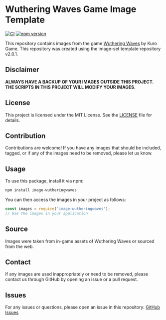 # Wuthering Waves Game Image Template

[![CI](https://github.com/infinia-yzl/image-wutheringwaves/actions/workflows/ci.yml/badge.svg)](https://github.com/infinia-yzl/image-wutheringwaves/actions/workflows/ci.yml)
[![npm version](https://img.shields.io/npm/v/image-wutheringwaves.svg)](https://www.npmjs.com/package/image-wutheringwaves)

This repository contains images from the game [Wuthering Waves](https://wutheringwaves.kurogames.com/) by Kuro Game. This repository was created using the image-set template repository v2.0.1.

## Disclaimer
**ALWAYS HAVE A BACKUP OF YOUR IMAGES OUTSIDE THIS PROJECT. THE SCRIPTS IN THIS PROJECT WILL MODIFY YOUR IMAGES.**

## License
This project is licensed under the MIT License. See the [LICENSE](LICENSE) file for details.

## Contribution
Contributions are welcome! If you have any images that should be included, tagged, or if any of the images need to be removed, please let us know.

## Usage
To use this package, install it via npm:
```sh
npm install image-wutheringwaves
```
You can then access the images in your project as follows:

```js
const images = require('image-wutheringwaves');
// Use the images in your application
```

## Source
Images were taken from in-game assets of Wuthering Waves or sourced from the web.

## Contact
If any images are used inappropriately or need to be removed, please contact us through GitHub by opening an issue or a pull request.

## Issues
For any issues or questions, please open an issue in this repository: [GitHub Issues](https://github.com/infinia-yzl/image-wutheringwaves/issues)
